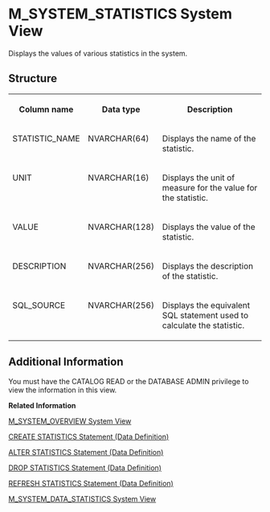 <!-- loiofab68b9f103e4d95b52ba9cdb755d7bd -->

# M\_SYSTEM\_STATISTICS System View

Displays the values of various statistics in the system.



<a name="loiofab68b9f103e4d95b52ba9cdb755d7bd__section_jqy_3p1_5jb"/>

## Structure


<table>
<tr>
<th valign="top">

Column name



</th>
<th valign="top">

Data type



</th>
<th valign="top">

Description



</th>
</tr>
<tr>
<td valign="top">

STATISTIC\_NAME



</td>
<td valign="top">

NVARCHAR\(64\)



</td>
<td valign="top">

Displays the name of the statistic.



</td>
</tr>
<tr>
<td valign="top">

UNIT



</td>
<td valign="top">

NVARCHAR\(16\)



</td>
<td valign="top">

Displays the unit of measure for the value for the statistic.



</td>
</tr>
<tr>
<td valign="top">

VALUE



</td>
<td valign="top">

NVARCHAR\(128\)



</td>
<td valign="top">

Displays the value of the statistic.



</td>
</tr>
<tr>
<td valign="top">

DESCRIPTION



</td>
<td valign="top">

NVARCHAR\(256\)



</td>
<td valign="top">

Displays the description of the statistic.



</td>
</tr>
<tr>
<td valign="top">

SQL\_SOURCE



</td>
<td valign="top">

NVARCHAR\(256\)



</td>
<td valign="top">

Displays the equivalent SQL statement used to calculate the statistic.



</td>
</tr>
</table>



<a name="loiofab68b9f103e4d95b52ba9cdb755d7bd__section_p5q_fr1_5jb"/>

## Additional Information

You must have the CATALOG READ or the DATABASE ADMIN privilege to view the information in this view.

**Related Information**  


[M\_SYSTEM\_OVERVIEW System View](m-system-overview-system-view-20c61f0.md "Provides an overview of system status including important resource usage information and alerts.")

[CREATE STATISTICS Statement \(Data Definition\)](../../010-SQL-Reference/012-SQL-Statements/create-statistics-statement-data-definition-20d5252.md "Creates data statistic objects that allow the query optimizer to make better decisions for query plans.")

[ALTER STATISTICS Statement \(Data Definition\)](../../010-SQL-Reference/012-SQL-Statements/alter-statistics-statement-data-definition-c656476.md "Alters the properties of a data statistics object.")

[DROP STATISTICS Statement \(Data Definition\)](../../010-SQL-Reference/012-SQL-Statements/drop-statistics-statement-data-definition-20d7c59.md "Drops user-defined data statistic objects that the query optimizer uses to make decisions for query plans.")

[REFRESH STATISTICS Statement \(Data Definition\)](../../010-SQL-Reference/012-SQL-Statements/refresh-statistics-statement-data-definition-20fae6d.md "Specifies a column that is part of the data sources.")

[M\_SYSTEM\_DATA\_STATISTICS System View](m-system-data-statistics-system-view-b354762.md "Lists data statistics generated by the server when you query a column and row store object.")

